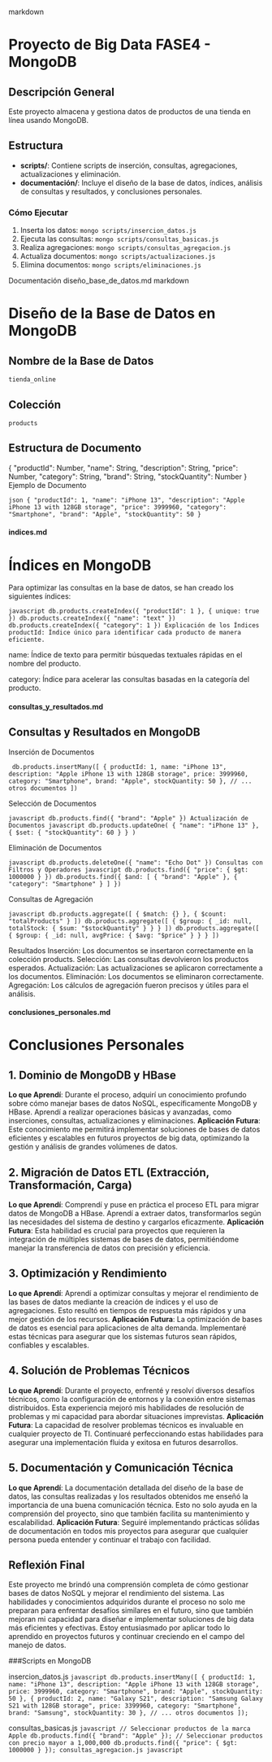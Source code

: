 markdown
# Proyecto de Big Data FASE4 - MongoDB

## Descripción General
Este proyecto almacena y gestiona datos de productos de una tienda en línea usando MongoDB.

## Estructura
- **scripts/**: Contiene scripts de inserción, consultas, agregaciones, actualizaciones y eliminación.
- **documentación/**: Incluye el diseño de la base de datos, índices, análisis de consultas y resultados, y conclusiones personales.

### Cómo Ejecutar
1. Inserta los datos:                  `mongo scripts/insercion_datos.js`
2. Ejecuta las consultas:              `mongo scripts/consultas_basicas.js`
3. Realiza agregaciones:               `mongo scripts/consultas_agregacion.js`
4. Actualiza documentos:               `mongo scripts/actualizaciones.js`
5. Elimina documentos:                 `mongo scripts/eliminaciones.js`

Documentación
diseño_base_de_datos.md
markdown

# Diseño de la Base de Datos en MongoDB

## Nombre de la Base de Datos
`tienda_online`

## Colección
`products`

## Estructura de Documento

{
    "productId": Number,
    "name": String,
    "description": String,
    "price": Number,
    "category": String,
    "brand": String,
    "stockQuantity": Number
}
Ejemplo de Documento

`json
{
    "productId": 1,
    "name": "iPhone 13",
    "description": "Apple iPhone 13 with 128GB storage",
    "price": 3999960,
    "category": "Smartphone",
    "brand": "Apple",
    "stockQuantity": 50
}`

#### indices.md

# Índices en MongoDB

Para optimizar las consultas en la base de datos, se han creado los siguientes índices:

`javascript
db.products.createIndex({ "productId": 1 }, { unique: true })
db.products.createIndex({ "name": "text" })
db.products.createIndex({ "category": 1 })
Explicación de los Índices
productId: Índice único para identificar cada producto de manera eficiente.`

name: Índice de texto para permitir búsquedas textuales rápidas en el nombre del producto.

category: Índice para acelerar las consultas basadas en la categoría del producto.


#### consultas_y_resultados.md

## Consultas y Resultados en MongoDB

Inserción de Documentos

`
db.products.insertMany([
  { productId: 1, name: "iPhone 13", description: "Apple iPhone 13 with 128GB storage", price: 3999960, category: "Smartphone", brand: "Apple", stockQuantity: 50 },
  // ... otros documentos
])`


Selección de Documentos

`javascript
db.products.find({ "brand": "Apple" })
Actualización de Documentos
javascript
db.products.updateOne(
    { "name": "iPhone 13" },
    { $set: { "stockQuantity": 60 } }
)`

Eliminación de Documentos

`javascript
db.products.deleteOne({ "name": "Echo Dot" })
Consultas con Filtros y Operadores
javascript
db.products.find({ "price": { $gt: 1000000 } })
db.products.find({ $and: [ { "brand": "Apple" }, { "category": "Smartphone" } ] })`

Consultas de Agregación

`javascript
db.products.aggregate([
    { $match: {} },
    { $count: "totalProducts" }
])
db.products.aggregate([
    { $group: { _id: null, totalStock: { $sum: "$stockQuantity" } } }
])
db.products.aggregate([
    { $group: { _id: null, avgPrice: { $avg: "$price" } } }
])`

Resultados
Inserción: Los documentos se insertaron correctamente en la colección products.
Selección: Las consultas devolvieron los productos esperados.
Actualización: Las actualizaciones se aplicaron correctamente a los documentos.
Eliminación: Los documentos se eliminaron correctamente.
Agregación: Los cálculos de agregación fueron precisos y útiles para el análisis.


#### conclusiones_personales.md

# Conclusiones Personales

## 1. Dominio de MongoDB y HBase
**Lo que Aprendí**: Durante el proceso, adquirí un conocimiento profundo sobre cómo manejar bases de datos NoSQL, específicamente MongoDB y HBase. Aprendí a realizar operaciones básicas y avanzadas, como inserciones, consultas, actualizaciones y eliminaciones.
**Aplicación Futura**: Este conocimiento me permitirá implementar soluciones de bases de datos eficientes y escalables en futuros proyectos de big data, optimizando la gestión y análisis de grandes volúmenes de datos.

## 2. Migración de Datos ETL (Extracción, Transformación, Carga)
**Lo que Aprendí**: Comprendí y puse en práctica el proceso ETL para migrar datos de MongoDB a HBase. Aprendí a extraer datos, transformarlos según las necesidades del sistema de destino y cargarlos eficazmente.
**Aplicación Futura**: Esta habilidad es crucial para proyectos que requieren la integración de múltiples sistemas de bases de datos, permitiéndome manejar la transferencia de datos con precisión y eficiencia.

## 3. Optimización y Rendimiento
**Lo que Aprendí**: Aprendí a optimizar consultas y mejorar el rendimiento de las bases de datos mediante la creación de índices y el uso de agregaciones. Esto resultó en tiempos de respuesta más rápidos y una mejor gestión de los recursos.
**Aplicación Futura**: La optimización de bases de datos es esencial para aplicaciones de alta demanda. Implementaré estas técnicas para asegurar que los sistemas futuros sean rápidos, confiables y escalables.

## 4. Solución de Problemas Técnicos
**Lo que Aprendí**: Durante el proyecto, enfrenté y resolví diversos desafíos técnicos, como la configuración de entornos y la conexión entre sistemas distribuidos. Esta experiencia mejoró mis habilidades de resolución de problemas y mi capacidad para abordar situaciones imprevistas.
**Aplicación Futura**: La capacidad de resolver problemas técnicos es invaluable en cualquier proyecto de TI. Continuaré perfeccionando estas habilidades para asegurar una implementación fluida y exitosa en futuros desarrollos.

## 5. Documentación y Comunicación Técnica
**Lo que Aprendí**: La documentación detallada del diseño de la base de datos, las consultas realizadas y los resultados obtenidos me enseñó la importancia de una buena comunicación técnica. Esto no solo ayuda en la comprensión del proyecto, sino que también facilita su mantenimiento y escalabilidad.
**Aplicación Futura**: Seguiré implementando prácticas sólidas de documentación en todos mis proyectos para asegurar que cualquier persona pueda entender y continuar el trabajo con facilidad.

## Reflexión Final
Este proyecto me brindó una comprensión completa de cómo gestionar bases de datos NoSQL y mejorar el rendimiento del sistema. Las habilidades y conocimientos adquiridos durante el proceso no solo me preparan para enfrentar desafíos similares en el futuro, sino que también mejoran mi capacidad para diseñar e implementar soluciones de big data más eficientes y efectivas. Estoy entusiasmado por aplicar todo lo aprendido en proyectos futuros y continuar creciendo en el campo del manejo de datos.


###Scripts en MongoDB

insercion_datos.js
`javascript
db.products.insertMany([
  { productId: 1, name: "iPhone 13", description: "Apple iPhone 13 with 128GB storage", price: 3999960, category: "Smartphone", brand: "Apple", stockQuantity: 50 },
  { productId: 2, name: "Galaxy S21", description: "Samsung Galaxy S21 with 128GB storage", price: 3399960, category: "Smartphone", brand: "Samsung", stockQuantity: 30 },
  // ... otros documentos
]);`

consultas_basicas.js
`javascript
// Seleccionar productos de la marca Apple
db.products.find({ "brand": "Apple" });
// Seleccionar productos con precio mayor a 1,000,000
db.products.find({ "price": { $gt: 1000000 } });
consultas_agregacion.js
javascript`
